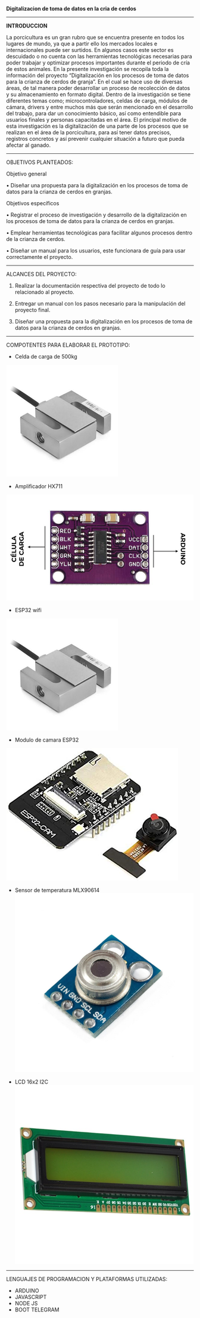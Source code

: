 **Digitalizacion de toma de datos en la cria de cerdos**

***
**INTRODUCCION**

La porcicultura es un gran rubro que se encuentra presente en todos los lugares de mundo, ya que a partir ello los mercados locales e internacionales puede ser surtidos. En algunos casos este sector es descuidado o no cuenta con las herramientas tecnológicas necesarias para poder trabajar y optimizar procesos importantes durante el periodo de cría de estos animales.
En la presente investigación se recopila toda la información del proyecto “Digitalización en los procesos de toma de datos para la crianza de cerdos de granja”. En el cual se hace uso de diversas áreas, de tal manera poder desarrollar un proceso de recolección de datos y su almacenamiento en formato digital.
Dentro de la investigación se tiene diferentes temas como; microcontroladores, celdas de carga, módulos de cámara, drivers y entre muchos más que serán mencionado en el desarrollo del trabajo, para dar un conocimiento básico, así como entendible para usuarios finales y personas capacitadas en el área.
El principal motivo de esta investigación es la digitalización de una parte de los procesos que se realizan en el área de la porcicultura, para así tener datos precisos, registros concretos y así prevenir cualquier situación a futuro que pueda afectar al ganado.
***

OBJETIVOS PLANTEADOS:

Objetivo general

•	Diseñar una propuesta para la digitalización en los procesos de toma de datos para la crianza de cerdos en granjas.

Objetivos específicos

•	Registrar el proceso de investigación y desarrollo de la digitalización en los procesos de toma de datos para la crianza de cerdos en granjas.

•	Emplear herramientas tecnológicas para facilitar algunos procesos dentro de la crianza de cerdos.

•	Diseñar un manual para los usuarios, este funcionara de guía para usar correctamente el proyecto.
***
ALCANCES DEL PROYECTO:

1. Realizar la documentación respectiva del proyecto de todo lo relacionado al proyecto.

2. Entregar un manual con los pasos necesario para la manipulación del proyecto final.

3. Diseñar una propuesta para la digitalización en los procesos de toma de datos para la crianza de cerdos en granjas.
***
COMPOTENTES PARA ELABORAR EL PROTOTIPO:

- Celda de carga de 500kg

![Celda](/imagenes/CELDA%20DE%20CARGA.jpg)

- Amplificador HX711

![Amplificador](/imagenes/HX711-PINES-min.jpg)

- ESP32 wifi

![ESP32](/imagenes/CELDA%20DE%20CARGA.jpg)

- Modulo de camara ESP32

![Camara esp32](/imagenes/esp%20camara-min.jpg)

- Sensor de temperatura MLX90614
![temperatura](/imagenes/sensor-de-temperatura-mlx90614.jpg)

- LCD 16x2 I2C
![LCD](/imagenes/lcd%2016x2-min.jpg)

***
LENGUAJES DE PROGRAMACION Y PLATAFORMAS UTILIZADAS:

- ARDUINO
- JAVASCRIPT
- NODE JS
- BOOT TELEGRAM
